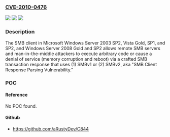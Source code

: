 ### [CVE-2010-0476](https://cve.mitre.org/cgi-bin/cvename.cgi?name=CVE-2010-0476)
![](https://img.shields.io/static/v1?label=Product&message=n%2Fa&color=blue)
![](https://img.shields.io/static/v1?label=Version&message=n%2Fa&color=blue)
![](https://img.shields.io/static/v1?label=Vulnerability&message=n%2Fa&color=brighgreen)

### Description

The SMB client in Microsoft Windows Server 2003 SP2, Vista Gold, SP1, and SP2, and Windows Server 2008 Gold and SP2 allows remote SMB servers and man-in-the-middle attackers to execute arbitrary code or cause a denial of service (memory corruption and reboot) via a crafted SMB transaction response that uses (1) SMBv1 or (2) SMBv2, aka "SMB Client Response Parsing Vulnerability."

### POC

#### Reference
No POC found.

#### Github
- https://github.com/aRustyDev/C844

